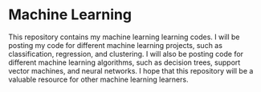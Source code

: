 # Machine Learning
This repository contains my machine learning learning codes. I will be posting my code for different machine learning projects, such as classification, regression, and clustering. I will also be posting code for different machine learning algorithms, such as decision trees, support vector machines, and neural networks. I hope that this repository will be a valuable resource for other machine learning learners.
